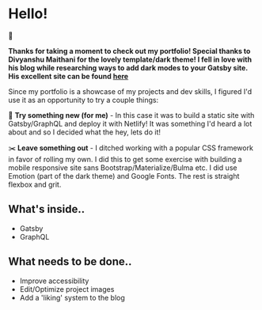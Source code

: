 <h1>Hello!</h1> 👋

<strong>Thanks for taking a moment to check out my portfolio! Special thanks to Divyanshu Maithani for the lovely template/dark theme! I fell in love with his blog while researching ways to add dark modes to your Gatsby site. His excellent site can be found <a href="https://divyanshu013.dev/">here</a></strong>

Since my portfolio is a showcase of my projects and dev skills, I figured I'd use it as an opportunity to try a couple things:

🚀 <strong>Try something new (for me)</strong> - In this case it was to build a static site with Gatsby/GraphQL and deploy it with Netlify! It was something I'd heard a lot about and so I decided what the hey, lets do it!

✂️ <strong>Leave something out</strong> - I ditched working with a popular CSS framework in favor of rolling my own. I did this to get some exercise with building a mobile responsive site sans Bootstrap/Materialize/Bulma etc. I did use Emotion (part of the dark theme) and Google Fonts. The rest is straight flexbox and grit. 

<h2>What's inside..</h2>

<ul>
  <li>Gatsby</li>
  <li>GraphQL</li>
</ul>

<h2>What needs to be done..</h2>

<ul>
  <li>Improve accessibility</li>
  <li>Edit/Optimize project images</li>
  <li>Add a 'liking' system to the blog</li>
</ul>

